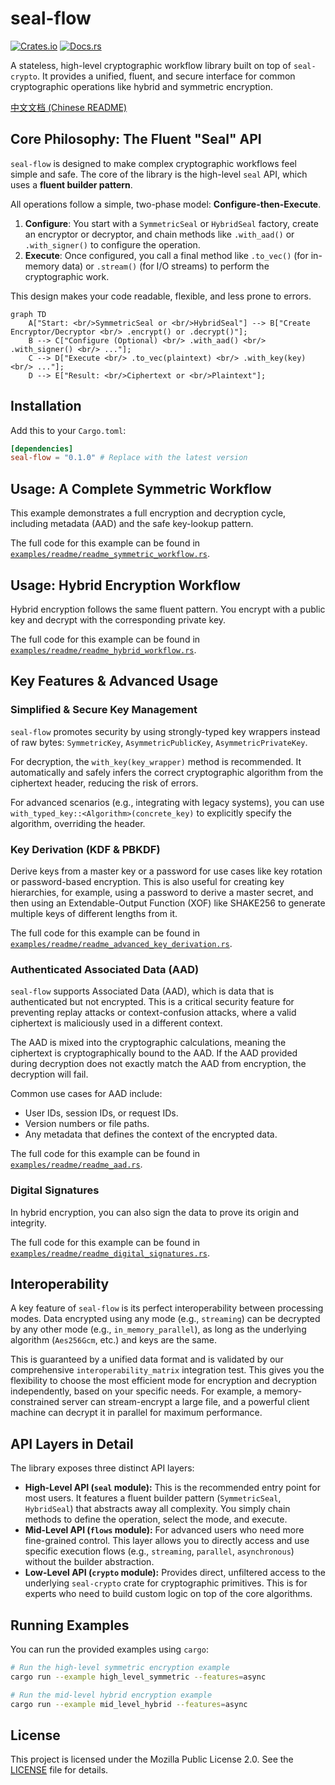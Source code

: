 # seal-flow

[![Crates.io](https://img.shields.io/crates/v/seal-flow.svg)](https://crates.io/crates/seal-flow)
[![Docs.rs](https://docs.rs/seal-flow/badge.svg)](https://docs.rs/seal-flow)

A stateless, high-level cryptographic workflow library built on top of `seal-crypto`. It provides a unified, fluent, and secure interface for common cryptographic operations like hybrid and symmetric encryption.

[中文文档 (Chinese README)](./README_CN.md)

## Core Philosophy: The Fluent "Seal" API

`seal-flow` is designed to make complex cryptographic workflows feel simple and safe. The core of the library is the high-level `seal` API, which uses a **fluent builder pattern**.

All operations follow a simple, two-phase model: **Configure-then-Execute**.

1.  **Configure**: You start with a `SymmetricSeal` or `HybridSeal` factory, create an encryptor or decryptor, and chain methods like `.with_aad()` or `.with_signer()` to configure the operation.
2.  **Execute**: Once configured, you call a final method like `.to_vec()` (for in-memory data) or `.stream()` (for I/O streams) to perform the cryptographic work.

This design makes your code readable, flexible, and less prone to errors.

```mermaid
graph TD
    A["Start: <br/>SymmetricSeal or <br/>HybridSeal"] --> B["Create Encryptor/Decryptor <br/> .encrypt() or .decrypt()"];
    B --> C["Configure (Optional) <br/> .with_aad() <br/> .with_signer() <br/> ..."];
    C --> D["Execute <br/> .to_vec(plaintext) <br/> .with_key(key) <br/> ..."];
    D --> E["Result: <br/>Ciphertext or <br/>Plaintext"];
```

## Installation

Add this to your `Cargo.toml`:

```toml
[dependencies]
seal-flow = "0.1.0" # Replace with the latest version
```

## Usage: A Complete Symmetric Workflow

This example demonstrates a full encryption and decryption cycle, including metadata (AAD) and the safe key-lookup pattern.

The full code for this example can be found in [`examples/readme/readme_symmetric_workflow.rs`](./examples/readme/readme_symmetric_workflow.rs).

## Usage: Hybrid Encryption Workflow

Hybrid encryption follows the same fluent pattern. You encrypt with a public key and decrypt with the corresponding private key.

The full code for this example can be found in [`examples/readme/readme_hybrid_workflow.rs`](./examples/readme/readme_hybrid_workflow.rs).

## Key Features & Advanced Usage

### Simplified & Secure Key Management

`seal-flow` promotes security by using strongly-typed key wrappers instead of raw bytes: `SymmetricKey`, `AsymmetricPublicKey`, `AsymmetricPrivateKey`.

For decryption, the `with_key(key_wrapper)` method is recommended. It automatically and safely infers the correct cryptographic algorithm from the ciphertext header, reducing the risk of errors.

For advanced scenarios (e.g., integrating with legacy systems), you can use `with_typed_key::<Algorithm>(concrete_key)` to explicitly specify the algorithm, overriding the header.

### Key Derivation (KDF & PBKDF)

Derive keys from a master key or a password for use cases like key rotation or password-based encryption. This is also useful for creating key hierarchies, for example, using a password to derive a master secret, and then using an Extendable-Output Function (XOF) like SHAKE256 to generate multiple keys of different lengths from it.

The full code for this example can be found in [`examples/readme/readme_advanced_key_derivation.rs`](./examples/readme/readme_advanced_key_derivation.rs).

### Authenticated Associated Data (AAD)

`seal-flow` supports Associated Data (AAD), which is data that is authenticated but not encrypted. This is a critical security feature for preventing replay attacks or context-confusion attacks, where a valid ciphertext is maliciously used in a different context.

The AAD is mixed into the cryptographic calculations, meaning the ciphertext is cryptographically bound to the AAD. If the AAD provided during decryption does not exactly match the AAD from encryption, the decryption will fail.

Common use cases for AAD include:
-   User IDs, session IDs, or request IDs.
-   Version numbers or file paths.
-   Any metadata that defines the context of the encrypted data.

The full code for this example can be found in [`examples/readme/readme_aad.rs`](./examples/readme/readme_aad.rs).

### Digital Signatures

In hybrid encryption, you can also sign the data to prove its origin and integrity.

The full code for this example can be found in [`examples/readme/readme_digital_signatures.rs`](./examples/readme/readme_digital_signatures.rs).

## Interoperability

A key feature of `seal-flow` is its perfect interoperability between processing modes. Data encrypted using any mode (e.g., `streaming`) can be decrypted by any other mode (e.g., `in_memory_parallel`), as long as the underlying algorithm (`Aes256Gcm`, etc.) and keys are the same.

This is guaranteed by a unified data format and is validated by our comprehensive `interoperability_matrix` integration test. This gives you the flexibility to choose the most efficient mode for encryption and decryption independently, based on your specific needs. For example, a memory-constrained server can stream-encrypt a large file, and a powerful client machine can decrypt it in parallel for maximum performance.

## API Layers in Detail

The library exposes three distinct API layers:

-   **High-Level API (`seal` module):** This is the recommended entry point for most users. It features a fluent builder pattern (`SymmetricSeal`, `HybridSeal`) that abstracts away all complexity. You simply chain methods to define the operation, select the mode, and execute.
-   **Mid-Level API (`flows` module):** For advanced users who need more fine-grained control. This layer allows you to directly access and use specific execution flows (e.g., `streaming`, `parallel`, `asynchronous`) without the builder abstraction.
-   **Low-Level API (`crypto` module):** Provides direct, unfiltered access to the underlying `seal-crypto` crate for cryptographic primitives. This is for experts who need to build custom logic on top of the core algorithms.

## Running Examples

You can run the provided examples using `cargo`:

```bash
# Run the high-level symmetric encryption example
cargo run --example high_level_symmetric --features=async

# Run the mid-level hybrid encryption example
cargo run --example mid_level_hybrid --features=async
```

## License

This project is licensed under the Mozilla Public License 2.0. See the [LICENSE](LICENSE) file for details. 